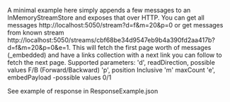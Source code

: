 A minimal example here simply appends a few messages to an InMemoryStreamStore and exposes that over HTTP. 
You can  get all messages http://localhost:5050/stream?d=f&m=20&p=0
 or  get messages from known stream   http://localhost:5050/streams/cbf68be34d9547eb9b4a390fd2aa417b?d=f&m=20&p=0&e=1. 
 This will fetch the first page worth of messages (_embedded) and have a links collection with a next link you can follow to fetch the next page.
Supported parameters:
 'd', readDirection, possible values F/B (Forward/Backward)
'p',  position  Inclusive 
'm' maxCount
'e', embedPayload -possible values 0/1

See example of response  in ResponseExample.json


